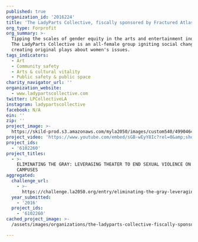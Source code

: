 ```yaml
---
published: true
organization_id: '2016224'
title: 'The LadyParts Collective, fiscally sponsored by Fractured Atlas'
org_type: Forprofit
org_summary: >-
  Tipping the scales of gender equity in the arts and entertainment industry,
  The LadyParts Collective is an all-female group igniting social change by
  creating original plays about women's issues.
tags_indicators:
  - Art
  - Community safety
  - Arts & cultural vitality
  - Public safety & public space
charity_navigator_url: ''
organization_website:
  - www.ladypartscollective.com
twitter: LPCollectiveLA
instagram: ladypartscollective
facebook: N/A
ein: ''
zip: ''
project_image: >-
  https://skild-prod.s3.amazonaws.com/myla2050/images/custom540/4990464255741-team89.JPG
project_video: 'https://www.youtube.com/embed/sGB-wEyY8Ic?rel=0&amp;showinfo=0'
project_ids:
  - '6102260'
project_titles:
  - >-
    ELIMINATING THE GRAY: LEVERAGING THEATER TO END SEXUAL VIOLENCE ON COLLEGE
    CAMPUSES
aggregated:
  challenge_url:
    - >-
      https://challenge.la2050.org/entry/eliminating-the-gray-leveraging-theater-to-end-sexual-violence-on-college-campuses
  year_submitted:
    - '2016'
  project_ids:
    - '6102260'
cached_project_image: >-
  /assets/images/organizations/the-ladyparts-collective-fiscally-sponsored-by-fractured-atlas/skild-prod.s3.amazonaws.com/myla2050/images/custom540/4990464255741-team89.JPG

---
```

